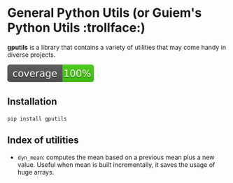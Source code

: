# General Python Utils (or Guiem's Python Utils :trollface:)

__gputils__ is a library that contains a variety of utilities that may come handy in diverse projects.

![Coverage](https://github.com/guiem/gputils/blob/master/resources/coverage-badge.svg)


## Installation
```
pip install gputils
```
## Index of utilities

* `dyn_mean`: computes the mean based on a previous mean plus a new value. Useful when mean is built
    incrementally, it saves the usage of huge arrays. 
 

